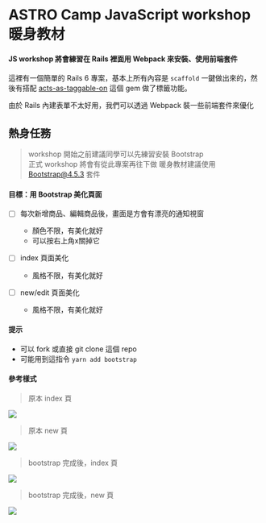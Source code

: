 # ASTRO Camp JavaScript workshop 暖身教材

#### JS workshop 將會練習在 Rails 裡面用 Webpack 來安裝、使用前端套件

這裡有一個簡單的 Rails 6 專案，基本上所有內容是 `scaffold` 一鍵做出來的，然後有搭配 [acts-as-taggable-on](https://github.com/mbleigh/acts-as-taggable-on) 這個 gem 做了標籤功能。

由於 Rails 內建表單不太好用，我們可以透過 Webpack 裝一些前端套件來優化
## 熱身任務
> workshop 開始之前建議同學可以先練習安裝 Bootstrap<br>
> 正式 workshop 將會有從此專案再往下做
> 暖身教材建議使用 [Bootstrap@4.5.3](https://yarnpkg.com/package/bootstrap) 套件


#### 目標：用 Bootstrap 美化頁面
- [ ] 每次新增商品、編輯商品後，畫面是方會有漂亮的通知視窗
  - 顏色不限，有美化就好
  - 可以按右上角x關掉它

- [ ] index 頁面美化
  - 風格不限，有美化就好

- [ ] new/edit 頁面美化
  - 風格不限，有美化就好

#### 提示

- 可以 fork 或直接 git clone 這個 repo
- 可能用到這指令 `yarn add bootstrap`

#### 參考樣式

>原本 index 頁

![](https://i.imgur.com/5HLL6Pv.png)

>原本 new 頁

![](https://i.imgur.com/OIVHjLL.png)


> bootstrap 完成後，index 頁

![](https://i.imgur.com/jb3i2w6.png)

> bootstrap 完成後，new 頁

![](https://i.imgur.com/vGvHBw9.png)
